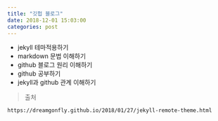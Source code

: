 ```yaml
---
title: "깃헙 블로그"
date: 2018-12-01 15:03:00
categories: post
---
```

* jekyll 테마적용하기
* markdown 문법 이해하기
* github 블로그 원리 이해하기
* github 공부하기
* jekyll과 github 관계 이해하기
> 출처 
```
https://dreamgonfly.github.io/2018/01/27/jekyll-remote-theme.html
```
